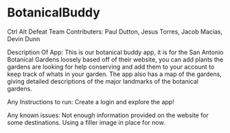 # BotanicalBuddy
Ctrl Alt Defeat Team
Contributers: Paul Dutton, Jesus Torres, Jacob Macias, Devin Dunn

Description Of App: This is our botanical buddy app, it is for the San Antonio Botanical Gardens loosely based off of their website, you can add plants the gardens are looking for help conserving and add them to your account to keep track of whats in your garden. The app also has a map of the gardens, giving detailed descriptions of the major landmarks of the botanical gardens. 

Any Instructions to run: Create a login and explore the app!

Any known issues: Not enough information provided on the website for some destinations. Using a filler image in place for now.

